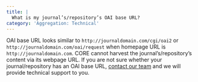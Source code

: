 ```yaml
---
title: |
  What is my journal’s/repository’s OAI base URL?
category: 'Aggregation: Technical'
---
```

OAI base URL looks similar to `http://journaldomain.com/cgi/oai2` or
`http://journaldomain.com/oai/request` when homepage URL is
`http://journaldomain.com`. CORE cannot harvest the
journal’s/repository’s content via its webpage URL.
If you are not sure whether your journal/repository has an OAI base
URL, [contact our team](~contact) and we will provide
technical support to you.
